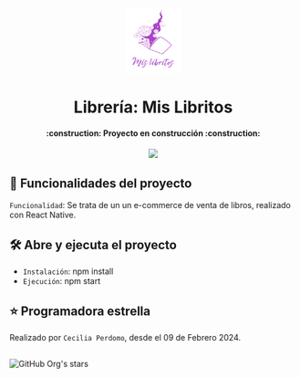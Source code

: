 <p align=center>
    <img 
        src="./assets/MisLibritos.png"
        width="20%"
    >
</p>

<h1 align="center"> Librería: Mis Libritos </h1>

<h4 align="center">
    :construction: Proyecto en construcción :construction:
</h4>

<p align="center">
   <img src="https://img.shields.io/badge/STATUS-EN%20DESAROLLO-green">
</p>

## :hammer: Funcionalidades del proyecto
`Funcionalidad`: Se trata de un un e-commerce de venta de libros, realizado con React Native.


## 🛠️ Abre y ejecuta el proyecto
- `Instalación`: npm install 
- `Ejecución`: npm start

## ⭐ Programadora estrella
Realizado por `Cecilia Perdomo`, desde el 09 de Febrero 2024. 

##
![GitHub Org's stars](https://img.shields.io/github/stars/camilafernanda?style=social)